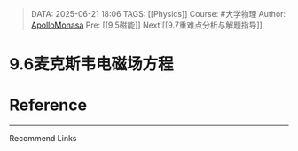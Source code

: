 > DATA: 2025-06-21 18:06
> TAGS: [[Physics]]
> Course: #大学物理 
> Author: [ApolloMonasa](https://github.com/ApolloMonasa)
> Pre: [[9.5磁能]]
> Next:[[9.7重难点分析与解题指导]]


# 9.6麦克斯韦电磁场方程


# Reference


---
Recommend Links
